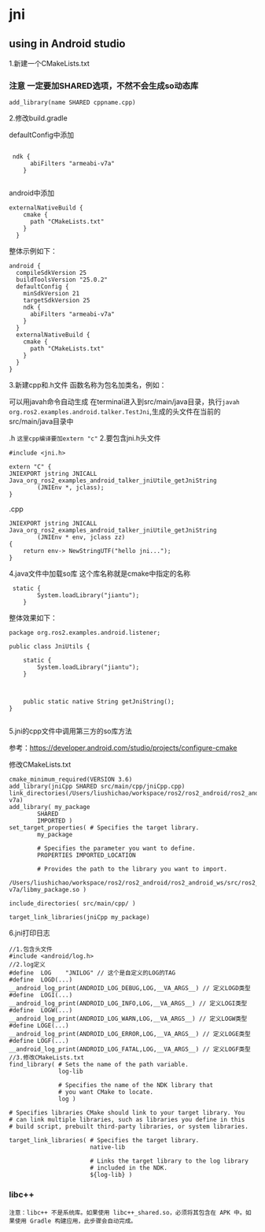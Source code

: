 # jni

## using in Android studio

1.新建一个CMakeLists.txt 

### 注意 一定要加SHARED选项，不然不会生成so动态库

```
add_library(name SHARED cppname.cpp)
```

2.修改build.gradle

defaultConfig中添加

```

 ndk {
      abiFilters "armeabi-v7a"
    }
    
```

android中添加

```
externalNativeBuild {
    cmake {
      path "CMakeLists.txt"
    }
  }
```

整体示例如下：
```
android {
  compileSdkVersion 25
  buildToolsVersion "25.0.2"
  defaultConfig {
    minSdkVersion 21
    targetSdkVersion 25
    ndk {
      abiFilters "armeabi-v7a"
    }
  }
  externalNativeBuild {
    cmake {
      path "CMakeLists.txt"
    }
  }
}
```

3.新建cpp和.h文件
函数名称为包名加类名，例如：

可以用javah命令自动生成
在terminal进入到src/main/java目录，执行``javah org.ros2.examples.android.talker.TestJni``,生成的头文件在当前的src/main/java目录中


.h ``这里cpp编译要加extern "c"`` 2.要包含jni.h头文件

```
#include <jni.h>

extern "C" {
JNIEXPORT jstring JNICALL Java_org_ros2_examples_android_talker_jniUtile_getJniString
        (JNIEnv *, jclass);
}
```
.cpp
```
JNIEXPORT jstring JNICALL Java_org_ros2_examples_android_talker_jniUtile_getJniString
        (JNIEnv * env, jclass zz)
{
    return env-> NewStringUTF("hello jni...");
}

```

4.java文件中加载so库 这个库名称就是cmake中指定的名称

```
 static {
        System.loadLibrary("jiantu");
    }

```
整体效果如下：

```
package org.ros2.examples.android.listener;

public class JniUtils {

    static {
        System.loadLibrary("jiantu");
    }



    public static native String getJniString();
}


```

5.jni的cpp文件中调用第三方的so库方法

参考：https://developer.android.com/studio/projects/configure-cmake

修改CMakeLists.txt

```
cmake_minimum_required(VERSION 3.6)
add_library(jniCpp SHARED src/main/cpp/jniCpp.cpp)
link_directories(/Users/liushichao/workspace/ros2/ros2_android/ros2_android_ws/src/ros2_java/ros2_android_examples/ros2_talker_android/src/main/jniLibs/armeabi-v7a)
add_library( my_package
        SHARED
        IMPORTED )
set_target_properties( # Specifies the target library.
        my_package

        # Specifies the parameter you want to define.
        PROPERTIES IMPORTED_LOCATION

        # Provides the path to the library you want to import.
        /Users/liushichao/workspace/ros2/ros2_android/ros2_android_ws/src/ros2_java/ros2_android_examples/ros2_talker_android/src/main/jniLibs/armeabi-v7a/libmy_package.so )

include_directories( src/main/cpp/ )

target_link_libraries(jniCpp my_package)

```

6.jni打印日志

```
//1.包含头文件
#include <android/log.h>
//2.log定义
#define  LOG    "JNILOG" // 这个是自定义的LOG的TAG
#define  LOGD(...)  __android_log_print(ANDROID_LOG_DEBUG,LOG,__VA_ARGS__) // 定义LOGD类型
#define  LOGI(...)  __android_log_print(ANDROID_LOG_INFO,LOG,__VA_ARGS__) // 定义LOGI类型
#define  LOGW(...)  __android_log_print(ANDROID_LOG_WARN,LOG,__VA_ARGS__) // 定义LOGW类型
#define LOGE(...)  __android_log_print(ANDROID_LOG_ERROR,LOG,__VA_ARGS__) // 定义LOGE类型
#define LOGF(...)  __android_log_print(ANDROID_LOG_FATAL,LOG,__VA_ARGS__) // 定义LOGF类型
//3.修改CMakeLists.txt
find_library( # Sets the name of the path variable.
              log-lib

              # Specifies the name of the NDK library that
              # you want CMake to locate.
              log )

# Specifies libraries CMake should link to your target library. You
# can link multiple libraries, such as libraries you define in this
# build script, prebuilt third-party libraries, or system libraries.

target_link_libraries( # Specifies the target library.
                       native-lib

                       # Links the target library to the log library
                       # included in the NDK.
                       ${log-lib} )
```

### libc++

```
注意：libc++ 不是系统库。如果使用 libc++_shared.so，必须将其包含在 APK 中。如果使用 Gradle 构建应用，此步骤会自动完成。
```

